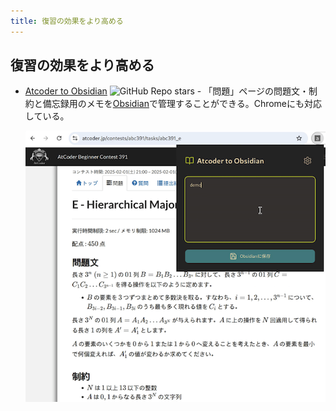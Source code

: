 ```yaml
---
title: 復習の効果をより高める
---
```


## 復習の効果をより高める

- [Atcoder to Obsidian](https://github.com/1m-N00b/Atcoder-to-Obsidian) ![GitHub Repo stars](https://img.shields.io/github/stars/1m-N00b/Atcoder-to-Obsidian?style=plastic) - 「問題」ページの問題文・制約と備忘録用のメモを[Obsidian](https://obsidian.md/)で管理することができる。Chromeにも対応している。

    <div align="center">
      <img loading="lazy" src="../../images/firefox_extension/atcoder_to_obsidian.png" alt="atcoder to obsidian">
    </div>
